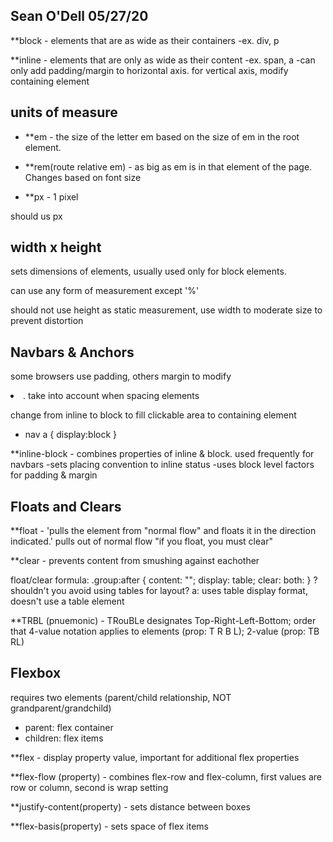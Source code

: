 ## Sean O'Dell 05/27/20

**block - elements that are as wide as their containers
 -ex. div, p

**inline - elements that are only as wide as their content
    -ex. span, a
    -can only add padding/margin to horizontal axis. for vertical axis, modify containing element


## units of measure
- **em - the size of the letter em based on the size of em in the root element.

- **rem(route relative em) - as big as em is in that element of the page. Changes based on font size

- **px - 1 pixel

should us px

## width x height
sets dimensions of elements, usually used only for block elements.

can use any form of measurement except '%'

should not use height as static measurement, use width to moderate size to prevent distortion

## Navbars & Anchors
some browsers use padding, others margin to modify <li>. take into account when spacing elements

change <a> from inline to block to fill clickable area to containing element
-   nav a {
        display:block
    }

**inline-block - combines properties of inline & block. used frequently for navbars
    -sets placing convention to inline status
    -uses block level factors for padding & margin

## Floats and Clears

**float - 'pulls the element from "normal flow" and floats it in the direction indicated.' pulls out of normal flow "if you float, you must clear"

**clear - prevents content from smushing against eachother

float/clear formula:
.group:after {
    content: "";
    display: table;
    clear: both:
}
?shouldn't you avoid using tables for layout?
a: uses table display format, doesn't use a table element

**TRBL (pnuemonic) - TRouBLe designates Top-Right-Left-Bottom; order that 4-value notation applies to elements (prop: T R B L); 2-value (prop: TB RL)

## Flexbox
requires two elements (parent/child relationship, NOT grandparent/grandchild)
-   parent: flex container
-   children: flex items

**flex - display property value, important for additional flex properties

**flex-flow (property) - combines flex-row and flex-column, first values are row or column, second is wrap setting

**justify-content(property) - sets distance between boxes

**flex-basis(property) - sets space of flex items
